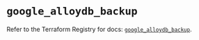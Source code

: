 # `google_alloydb_backup`

Refer to the Terraform Registry for docs: [`google_alloydb_backup`](https://registry.terraform.io/providers/hashicorp/google/6.42.0/docs/resources/alloydb_backup).

